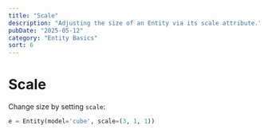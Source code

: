 ```yaml
---
title: "Scale"
description: "Adjusting the size of an Entity via its scale attribute."
pubDate: "2025-05-12"
category: "Entity Basics"
sort: 6
---
```


# Scale

Change size by setting `scale`:

```python
e = Entity(model='cube', scale=(3, 1, 1))
```
